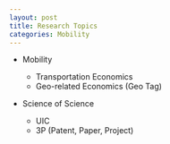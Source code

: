 ```yaml
---
layout: post
title: Research Topics
categories: Mobility
---
```


- Mobility
    - Transportation Economics
    - Geo-related Economics (Geo Tag)

- Science of Science
    - UIC
    - 3P (Patent, Paper, Project)